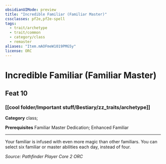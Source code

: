 ```yaml
---
obsidianUIMode: preview
title: "Incredible Familiar (Familiar Master)"
cssclasses: pf2e,pf2e-spell
tags:
  - trait/archetype
  - trait/common
  - category/class
  - remaster
aliases: "Item.mAOFmeW1019PMG5y"
license: ORC
---
```

# Incredible Familiar (Familiar Master)
## Feat 10
### [[cool folder/Important stuff/Bestiary/zz_traits/archetype]]

**Category** class; 



**Prerequisites** Familiar Master Dedication; Enhanced Familiar
* * *
Your familiar is infused with even more magic than other familiars. You can select six familiar or master abilities each day, instead of four.

*Source: Pathfinder Player Core 2*
*ORC*